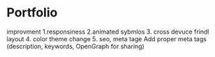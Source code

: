 # Portfolio

improvment
1.responsiness
2.animated sybmlos
3. cross devuce frindl layout
4. color theme change
5. seo, meta tage Add proper meta tags (description, keywords, OpenGraph for sharing)
